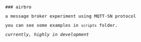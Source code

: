 <samp>
### airbro

a message broker experiment using MQTT-SN protocol

you can see some examples in `scripts` folder.

_currently, highly in development_
<samp>
